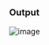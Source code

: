 ### Output

![image](https://github.com/dipenpatel0017/Speech-to-Text-App/assets/154975783/5d1cb374-fa89-4e41-8114-b84d5ef76e6b)
